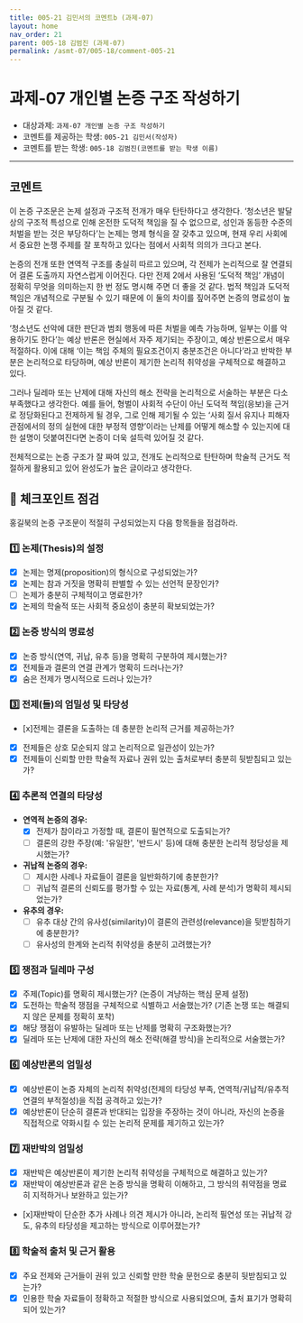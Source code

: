```yaml
---
title: 005-21 김민서의 코멘트b (과제-07) 
layout: home
nav_order: 21
parent: 005-18 김범진 (과제-07)
permalink: /asmt-07/005-18/comment-005-21
---
```


# 과제-07 개인별 논증 구조 작성하기

- 대상과제: `과제-07 개인별 논증 구조 작성하기`
- 코멘트를 제공하는 학생: `005-21 김민서(작성자)` 
- 코멘트를 받는 학생: `005-18 김범진(코멘트를 받는 학생 이름)` 

---

## 코멘트

이 논증 구조문은 논제 설정과 구조적 전개가 매우 탄탄하다고 생각한다. ‘청소년은 발달상의 구조적 특성으로 인해 온전한 도덕적 책임을 질 수 없으므로, 성인과 동등한 수준의 처벌을 받는 것은 부당하다’는 논제는 명제 형식을 잘 갖추고 있으며, 현재 우리 사회에서 중요한 논쟁 주제를 잘 포착하고 있다는 점에서 사회적 의의가 크다고 본다.

논증의 전개 또한 연역적 구조를 충실히 따르고 있으며, 각 전제가 논리적으로 잘 연결되어 결론 도출까지 자연스럽게 이어진다. 다만 전제 2에서 사용된 ‘도덕적 책임’ 개념이 정확히 무엇을 의미하는지 한 번 정도 명시해 주면 더 좋을 것 같다. 법적 책임과 도덕적 책임은 개념적으로 구분될 수 있기 때문에 이 둘의 차이를 짚어주면 논증의 명료성이 높아질 것 같다.

‘청소년도 선악에 대한 판단과 범죄 행동에 따른 처벌을 예측 가능하며, 일부는 이를 악용하기도 한다’는 예상 반론은 현실에서 자주 제기되는 주장이고, 예상 반론으로서 매우 적절하다. 이에 대해 ‘이는 책임 주체의 필요조건이지 충분조건은 아니다’라고 반박한 부분은 논리적으로 타당하며, 예상 반론이 제기한 논리적 취약성을 구체적으로 해결하고 있다.

그러나 딜레마 또는 난제에 대해 자신의 해소 전략을 논리적으로 서술하는 부분은 다소 부족했다고 생각한다. 예를 들어, 형벌이 사회적 수단이 아닌 도덕적 책임(응보)을 근거로 정당화된다고 전제하게 될 경우, 그로 인해 제기될 수 있는 ‘사회 질서 유지나 피해자 관점에서의 정의 실현에 대한 부정적 영향’이라는 난제를 어떻게 해소할 수 있는지에 대한 설명이 덧붙여진다면 논증이 더욱 설득력 있어질 것 같다.

전체적으로는 논증 구조가 잘 짜여 있고, 전개도 논리적으로 탄탄하며 학술적 근거도 적절하게 활용되고 있어 완성도가 높은 글이라고 생각한다.


## 📌 체크포인트 점검

홍길북의 논증 구조문이 적절히 구성되었는지 다음 항목들을 점검하라.

### 1️⃣ **논제(Thesis)의 설정**
- [x] 논제는 명제(proposition)의 형식으로 구성되었는가?
- [x] 논제는 참과 거짓을 명확히 판별할 수 있는 선언적 문장인가?
- [ ] 논제가 충분히 구체적이고 명료한가?
- [x] 논제의 학술적 또는 사회적 중요성이 충분히 확보되었는가?

### 2️⃣ **논증 방식의 명료성**
- [x] 논증 방식(연역, 귀납, 유추 등)을 명확히 구분하여 제시했는가?
- [x] 전제들과 결론의 연결 관계가 명확히 드러나는가?
- [x] 숨은 전제가 명시적으로 드러나 있는가?

### 3️⃣ **전제(들)의 엄밀성 및 타당성**
- [x]전제는 결론을 도출하는 데 충분한 논리적 근거를 제공하는가?
- [x] 전제들은 상호 모순되지 않고 논리적으로 일관성이 있는가?
- [x] 전제들이 신뢰할 만한 학술적 자료나 권위 있는 출처로부터 충분히 뒷받침되고 있는가?

### 4️⃣ **추론적 연결의 타당성**
- **연역적 논증의 경우:**
  - [x] 전제가 참이라고 가정할 때, 결론이 필연적으로 도출되는가?
  - [ ] 결론의 강한 주장(예: '유일한', '반드시' 등)에 대해 충분한 논리적 정당성을 제시했는가?

- **귀납적 논증의 경우:**
  - [ ] 제시한 사례나 자료들이 결론을 일반화하기에 충분한가?
  - [ ] 귀납적 결론의 신뢰도를 평가할 수 있는 자료(통계, 사례 분석)가 명확히 제시되었는가?

- **유추의 경우:**
  - [ ] 유추 대상 간의 유사성(similarity)이 결론의 관련성(relevance)을 뒷받침하기에 충분한가?
  - [ ] 유사성의 한계와 논리적 취약성을 충분히 고려했는가?

### 5️⃣ **쟁점과 딜레마 구성**
- [x] 주제(Topic)를 명확히 제시했는가? (논증이 겨냥하는 핵심 문제 설정)
- [x] 도전하는 학술적 쟁점을 구체적으로 식별하고 서술했는가? (기존 논쟁 또는 해결되지 않은 문제를 정확히 포착)
- [x] 해당 쟁점이 유발하는 딜레마 또는 난제를 명확히 구조화했는가?
- [x] 딜레마 또는 난제에 대한 자신의 해소 전략(해결 방식)을 논리적으로 서술했는가?

### 6️⃣ **예상반론의 엄밀성**
- [x] 예상반론이 논증 자체의 논리적 취약성(전제의 타당성 부족, 연역적/귀납적/유추적 연결의 부적절성)을 직접 공격하고 있는가?
- [x] 예상반론이 단순히 결론과 반대되는 입장을 주장하는 것이 아니라, 자신의 논증을 직접적으로 약화시킬 수 있는 논리적 문제를 제기하고 있는가?

### 7️⃣ **재반박의 엄밀성**
- [x] 재반박은 예상반론이 제기한 논리적 취약성을 구체적으로 해결하고 있는가?
- [x] 재반박이 예상반론과 같은 논증 방식을 명확히 이해하고, 그 방식의 취약점을 명료히 지적하거나 보완하고 있는가?
- [x]재반박이 단순한 추가 사례나 의견 제시가 아니라, 논리적 필연성 또는 귀납적 강도, 유추의 타당성을 제고하는 방식으로 이루어졌는가?

### 8️⃣ **학술적 출처 및 근거 활용**
- [x] 주요 전제와 근거들이 권위 있고 신뢰할 만한 학술 문헌으로 충분히 뒷받침되고 있는가?
- [x] 인용한 학술 자료들이 정확하고 적절한 방식으로 사용되었으며, 출처 표기가 명확히 되어 있는가?
